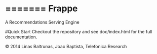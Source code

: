 =======
Frappe
=======
A Recommendations Serving Engine

#Quick Start
Checkout the repository and see doc/index.html for the full documentation.

© 2014 Linas Baltrunas, Joao Baptista, Telefonica Research

